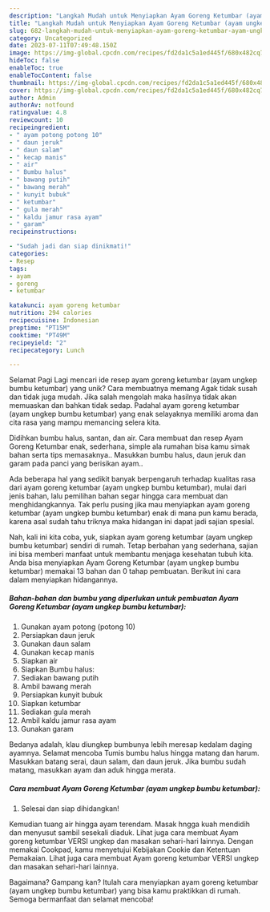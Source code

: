 ```yaml
---
description: "Langkah Mudah untuk Menyiapkan Ayam Goreng Ketumbar (ayam ungkep bumbu ketumbar) yang Enak"
title: "Langkah Mudah untuk Menyiapkan Ayam Goreng Ketumbar (ayam ungkep bumbu ketumbar) yang Enak"
slug: 682-langkah-mudah-untuk-menyiapkan-ayam-goreng-ketumbar-ayam-ungkep-bumbu-ketumbar-yang-enak
category: Uncategorized
date: 2023-07-11T07:49:48.150Z
image: https://img-global.cpcdn.com/recipes/fd2da1c5a1ed445f/680x482cq70/ayam-goreng-ketumbar-ayam-ungkep-bumbu-ketumbar-foto-resep-utama.jpg
hideToc: false
enableToc: true
enableTocContent: false
thumbnail: https://img-global.cpcdn.com/recipes/fd2da1c5a1ed445f/680x482cq70/ayam-goreng-ketumbar-ayam-ungkep-bumbu-ketumbar-foto-resep-utama.jpg
cover: https://img-global.cpcdn.com/recipes/fd2da1c5a1ed445f/680x482cq70/ayam-goreng-ketumbar-ayam-ungkep-bumbu-ketumbar-foto-resep-utama.jpg
author: Admin
authorAv: notfound
ratingvalue: 4.8
reviewcount: 10
recipeingredient:
- " ayam potong potong 10"
- " daun jeruk"
- " daun salam"
- " kecap manis"
- " air"
- " Bumbu halus"
- " bawang putih"
- " bawang merah"
- " kunyit bubuk"
- " ketumbar"
- " gula merah"
- " kaldu jamur rasa ayam"
- " garam"
recipeinstructions:

- "Sudah jadi dan siap dinikmati!"
categories:
- Resep
tags:
- ayam
- goreng
- ketumbar

katakunci: ayam goreng ketumbar 
nutrition: 294 calories
recipecuisine: Indonesian
preptime: "PT15M"
cooktime: "PT49M"
recipeyield: "2"
recipecategory: Lunch

---
```



Selamat Pagi Lagi mencari ide resep ayam goreng ketumbar (ayam ungkep bumbu ketumbar) yang unik? Cara membuatnya memang Agak tidak susah dan tidak juga mudah. Jika salah mengolah maka hasilnya tidak akan memuaskan dan bahkan tidak sedap. Padahal ayam goreng ketumbar (ayam ungkep bumbu ketumbar) yang enak selayaknya memiliki aroma dan cita rasa yang mampu memancing selera kita.


Didihkan bumbu halus, santan, dan air. Cara membuat dan resep Ayam Goreng Ketumbar enak, sederhana, simple ala rumahan bisa kamu simak bahan serta tips memasaknya.. Masukkan bumbu halus, daun jeruk dan garam pada panci yang berisikan ayam..

Ada beberapa hal yang sedikit banyak berpengaruh terhadap kualitas rasa dari ayam goreng ketumbar (ayam ungkep bumbu ketumbar), mulai dari jenis bahan, lalu pemilihan bahan segar hingga cara membuat dan menghidangkannya. Tak perlu pusing jika mau menyiapkan ayam goreng ketumbar (ayam ungkep bumbu ketumbar) enak di mana pun kamu berada, karena asal sudah tahu triknya maka hidangan ini dapat jadi sajian spesial.


Nah, kali ini kita coba, yuk, siapkan ayam goreng ketumbar (ayam ungkep bumbu ketumbar) sendiri di rumah. Tetap berbahan yang sederhana, sajian ini bisa memberi manfaat untuk membantu menjaga kesehatan tubuh kita. Anda bisa menyiapkan Ayam Goreng Ketumbar (ayam ungkep bumbu ketumbar) memakai 13 bahan dan 0 tahap pembuatan. Berikut ini cara dalam menyiapkan hidangannya.

<!--inarticleads1-->

##### Bahan-bahan dan bumbu yang diperlukan untuk pembuatan Ayam Goreng Ketumbar (ayam ungkep bumbu ketumbar):

1. Gunakan  ayam potong (potong 10)
1. Persiapkan  daun jeruk
1. Gunakan  daun salam
1. Gunakan  kecap manis
1. Siapkan  air
1. Siapkan  Bumbu halus:
1. Sediakan  bawang putih
1. Ambil  bawang merah
1. Persiapkan  kunyit bubuk
1. Siapkan  ketumbar
1. Sediakan  gula merah
1. Ambil  kaldu jamur rasa ayam
1. Gunakan  garam


Bedanya adalah, klau diungkep bumbunya lebih meresap kedalam daging ayamnya. Selamat mencoba Tumis bumbu halus hingga matang dan harum. Masukkan batang serai, daun salam, dan daun jeruk. Jika bumbu sudah matang, masukkan ayam dan aduk hingga merata. 

<!--inarticleads2-->

##### Cara membuat Ayam Goreng Ketumbar (ayam ungkep bumbu ketumbar):


1. Selesai dan siap dihidangkan!

Kemudian tuang air hingga ayam terendam. Masak hngga kuah mendidih dan menyusut sambil sesekali diaduk. Lihat juga cara membuat Ayam goreng ketumbar VERSI ungkep dan masakan sehari-hari lainnya. Dengan memakai Cookpad, kamu menyetujui Kebijakan Cookie dan Ketentuan Pemakaian. Lihat juga cara membuat Ayam goreng ketumbar VERSI ungkep dan masakan sehari-hari lainnya. 

Bagaimana? Gampang kan? Itulah cara menyiapkan ayam goreng ketumbar (ayam ungkep bumbu ketumbar) yang bisa kamu praktikkan di rumah. Semoga bermanfaat dan selamat mencoba!
